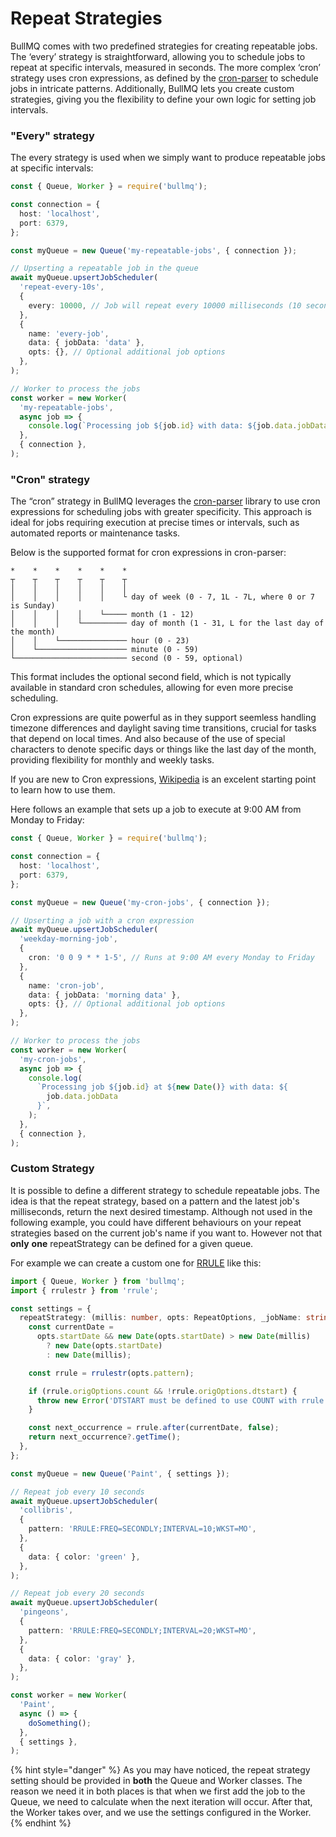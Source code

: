 # Repeat Strategies

BullMQ comes with two predefined strategies for creating repeatable jobs. The ‘every’ strategy is straightforward, allowing you to schedule jobs to repeat at specific intervals, measured in seconds. The more complex ‘cron’ strategy uses cron expressions, as defined by the [cron-parser](https://www.npmjs.com/package/cron-parser) to schedule jobs in intricate patterns. Additionally, BullMQ lets you create custom strategies, giving you the flexibility to define your own logic for setting job intervals.

### "Every" strategy

The every strategy is used when we simply want to produce repeatable jobs at specific intervals:

```typescript
const { Queue, Worker } = require('bullmq');

const connection = {
  host: 'localhost',
  port: 6379,
};

const myQueue = new Queue('my-repeatable-jobs', { connection });

// Upserting a repeatable job in the queue
await myQueue.upsertJobScheduler(
  'repeat-every-10s',
  {
    every: 10000, // Job will repeat every 10000 milliseconds (10 seconds)
  },
  {
    name: 'every-job',
    data: { jobData: 'data' },
    opts: {}, // Optional additional job options
  },
);

// Worker to process the jobs
const worker = new Worker(
  'my-repeatable-jobs',
  async job => {
    console.log(`Processing job ${job.id} with data: ${job.data.jobData}`);
  },
  { connection },
);
```

### "Cron" strategy

The “cron” strategy in BullMQ leverages the [cron-parser](https://www.npmjs.com/package/cron-parser) library to use cron expressions for scheduling jobs with greater specificity. This approach is ideal for jobs requiring execution at precise times or intervals, such as automated reports or maintenance tasks.

Below is the supported format for cron expressions in cron-parser:

```
*    *    *    *    *    *
┬    ┬    ┬    ┬    ┬    ┬
│    │    │    │    │    │
│    │    │    │    │    └ day of week (0 - 7, 1L - 7L, where 0 or 7 is Sunday)
│    │    │    │    └───── month (1 - 12)
│    │    │    └────────── day of month (1 - 31, L for the last day of the month)
│    │    └─────────────── hour (0 - 23)
│    └──────────────────── minute (0 - 59)
└───────────────────────── second (0 - 59, optional)
```

This format includes the optional second field, which is not typically available in standard cron schedules, allowing for even more precise scheduling.

Cron expressions are quite powerful as in they support seemless handling timezone differences and daylight saving time transitions, crucial for tasks that depend on local times. And also because of the use of special characters to denote specific days or things like the last day of the month, providing flexibility for monthly and weekly tasks.&#x20;

If you are new to Cron expressions, [Wikipedia](https://en.wikipedia.org/wiki/Cron) is an excelent starting point to learn how to use them.

Here follows an example that sets up a job to execute at 9:00 AM from Monday to Friday:

```typescript
const { Queue, Worker } = require('bullmq');

const connection = {
  host: 'localhost',
  port: 6379,
};

const myQueue = new Queue('my-cron-jobs', { connection });

// Upserting a job with a cron expression
await myQueue.upsertJobScheduler(
  'weekday-morning-job',
  {
    cron: '0 0 9 * * 1-5', // Runs at 9:00 AM every Monday to Friday
  },
  {
    name: 'cron-job',
    data: { jobData: 'morning data' },
    opts: {}, // Optional additional job options
  },
);

// Worker to process the jobs
const worker = new Worker(
  'my-cron-jobs',
  async job => {
    console.log(
      `Processing job ${job.id} at ${new Date()} with data: ${
        job.data.jobData
      }`,
    );
  },
  { connection },
);
```

### Custom Strategy

It is possible to define a different strategy to schedule repeatable jobs. The idea is that the repeat strategy, based on a pattern and the latest job's milliseconds, return the next desired timestamp. Although not used in the following example, you could have different behaviours on your repeat strategies based on the current job's name if you want to. However not that **only** **one** repeatStrategy can be defined for a given queue.

For example we can create a custom one for [RRULE](https://jkbrzt.github.io/rrule/) like this:

```typescript
import { Queue, Worker } from 'bullmq';
import { rrulestr } from 'rrule';

const settings = {
  repeatStrategy: (millis: number, opts: RepeatOptions, _jobName: string) => {
    const currentDate =
      opts.startDate && new Date(opts.startDate) > new Date(millis)
        ? new Date(opts.startDate)
        : new Date(millis);

    const rrule = rrulestr(opts.pattern);

    if (rrule.origOptions.count && !rrule.origOptions.dtstart) {
      throw new Error('DTSTART must be defined to use COUNT with rrule');
    }

    const next_occurrence = rrule.after(currentDate, false);
    return next_occurrence?.getTime();
  },
};

const myQueue = new Queue('Paint', { settings });

// Repeat job every 10 seconds
await myQueue.upsertJobScheduler(
  'collibris',
  {
    pattern: 'RRULE:FREQ=SECONDLY;INTERVAL=10;WKST=MO',
  },
  {
    data: { color: 'green' },
  },
);

// Repeat job every 20 seconds
await myQueue.upsertJobScheduler(
  'pingeons',
  {
    pattern: 'RRULE:FREQ=SECONDLY;INTERVAL=20;WKST=MO',
  },
  {
    data: { color: 'gray' },
  },
);

const worker = new Worker(
  'Paint',
  async () => {
    doSomething();
  },
  { settings },
);
```

{% hint style="danger" %}
As you may have noticed, the repeat strategy setting should be provided in **both** the Queue and Worker classes. The reason we need it in both places is that when we first add the job to the Queue, we need to calculate when the next iteration will occur. After that, the Worker takes over, and we use the settings configured in the Worker.
{% endhint %}
